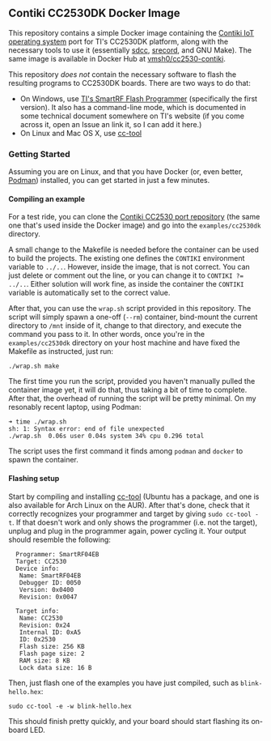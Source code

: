 ## Contiki CC2530DK Docker Image

This repository contains a simple Docker image containing the [Contiki IoT operating
system](https://github.com/contiki-os/contiki) port for TI's CC2530DK platform, along with the
necessary tools to use it (essentially [sdcc](https://sdcc.sourceforge.net/),
[srecord](https://srecord.sourceforge.net/), and GNU Make). The same image is available in Docker
Hub at [vmsh0/cc2530-contiki](https://hub.docker.com/r/vmsh0/cc2530-contiki).

This repository *does not* contain the necessary software to flash the resulting programs to
CC2530DK boards. There are two ways to do that:

- On Windows, use [TI's SmartRF Flash Programmer](https://www.ti.com/tool/FLASH-PROGRAMMER)
  (specifically the first version). It also has a command-line mode, which is documented in some
  technical document somewhere on TI's website (if you come across it, open an Issue an link it, so
  I can add it here.)
- On Linux and Mac OS X, use [cc-tool](https://github.com/dashesy/cc-tool)

### Getting Started

Assuming you are on Linux, and that you have Docker (or, even better, [Podman](https://podman.io/))
installed, you can get started in just a few minutes.

#### Compiling an example

For a test ride, you can clone the [Contiki CC2530 port
repository](https://github.com/vmsh0/contiki-sensinode) (the same one that's used inside the Docker
image) and go into the `examples/cc2530dk` directory.

A small change to the Makefile is needed before the container can be used to build the projects. The
existing one defines the `CONTIKI` environment variable to `../..`. However, inside the image, that
is not correct. You can just delete or comment out the line, or you can change it to `CONTIKI ?=
../..`. Either solution will work fine, as inside the container the `CONTIKI` variable is
automatically set to the correct value. 

After that, you can use the `wrap.sh` script provided in this repository. The script will simply
spawn a one-off (`--rm`) container, bind-mount the current directory to `/mnt` inside of it, change
to that directory, and execute the command you pass to it. In other words, once you're in the
`examples/cc2530dk` directory on your host machine and have fixed the Makefile as instructed, just
run:

```
./wrap.sh make
```

The first time you run the script, provided you haven't manually pulled the container image yet, it
will do that, thus taking a bit of time to complete. After that, the overhead of running the script
will be pretty minimal. On my resonably recent laptop, using Podman:

```
➜ time ./wrap.sh
sh: 1: Syntax error: end of file unexpected
./wrap.sh  0.06s user 0.04s system 34% cpu 0.296 total
```

The script uses the first command it finds among `podman` and `docker` to spawn the container.

#### Flashing setup

Start by compiling and installing [cc-tool](https://github.com/dashesy/cc-tool) (Ubuntu has a
package, and one is also available for Arch Linux on the AUR). After that's done, check that it
correctly recognizes your programmer and target by giving `sudo cc-tool -t`. If that doesn't work
and only shows the programmer (i.e. not the target), unplug and plug in the programmer again, power
cycling it. Your output should resemble the following:

```
  Programmer: SmartRF04EB
  Target: CC2530
  Device info:
   Name: SmartRF04EB
   Debugger ID: 0050
   Version: 0x0400
   Revision: 0x0047

  Target info:
   Name: CC2530
   Revision: 0x24
   Internal ID: 0xA5
   ID: 0x2530
   Flash size: 256 KB
   Flash page size: 2
   RAM size: 8 KB
   Lock data size: 16 B
```

Then, just flash one of the examples you have just compiled, such as `blink-hello.hex`:

```
sudo cc-tool -e -w blink-hello.hex
```

This should finish pretty quickly, and your board should start flashing its on-board LED.

